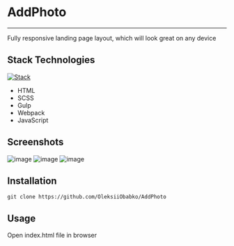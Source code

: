 # AddPhoto

___

Fully responsive landing page layout, which will look great on any device

## Stack Technologies

[![Stack](https://skills.thijs.gg/icons?i=html,scss,gulp,webpack,js)]()

- HTML
- SCSS
- Gulp
- Webpack
- JavaScript

## Screenshots

![image](https://user-images.githubusercontent.com/97622905/232210928-a3fc6ff6-9867-4dd5-b228-b2f5e3a4e675.png)
![image](https://user-images.githubusercontent.com/97622905/232211484-95431066-dcd5-48aa-aac4-46ac821d5f1a.png)
![image](https://user-images.githubusercontent.com/97622905/232211607-cdedcad6-e4aa-4528-a5ef-1fb81c0b5217.png)


## Installation

`git clone https://github.com/OleksiiObabko/AddPhoto`

## Usage

Open index.html file in browser
